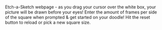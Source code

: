 Etch-a-Sketch webpage - as you drag your cursor over the white box, your picture will be drawn before your eyes!
Enter the amount of frames per side of the square when prompted & get started on your doodle!
Hit the reset button to reload or pick a new square size.
